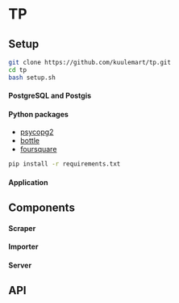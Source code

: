 TP
==

Setup
-----
```sh
git clone https://github.com/kuulemart/tp.git
cd tp
bash setup.sh
```

#### PostgreSQL and Postgis
#### Python packages
* [psycopg2]
* [bottle]
* [foursquare]

```sh
pip install -r requirements.txt
```

#### Application


[postgis]:http://daringfireball.net/
[postgresql]:http://daringfireball.net/
[psycopg2]:http://daringfireball.net/
[bottle]:http://daringfireball.net/
[foursquare]:http://daringfireball.net/
[github]:http://github.com

Components
----------
#### Scraper
#### Importer
#### Server

API
---

